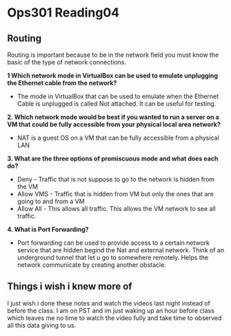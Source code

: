 # Ops301 Reading04
## Routing
Routing is important because to be in the network field you must know the basic of the type of network connections.

**1 Which network mode in VirtualBox can be used to emulate unplugging the Ethernet cable from the network?**
- The mode in VirtualBox that can be used to emulate when the Ethernet Cable is unplugged is called Not attached. It can be useful for testing.

**2. Which network mode would be best if you wanted to run a server on a VM that could be fully accessible from your physical local area network?**
-  NAT is a guest OS on a VM that can be fully accessible from a physical LAN 

**3. What are the three options of promiscuous mode and what does each do?** 
- Deny - Traffic that is not suppose to go to the network is hidden from the VM
- Allow VMS - Traffic that is hidden from VM but only the ones that are going to and from a VM
- Allow All - This allows all traffic. This allows the VM network to see all traffic.

**4. What is Port Forwarding?**
- Port forwarding can be used to provide access to a certain network service that are hidden begind the Nat and external network. Think of an underground tunnel that let u go to somewhere remotely. Helps the network communicate by creating another obstacle.

## Things i wish i knew more of
I just wish i done these notes and watch the videos last night instead of before the class. I am on PST and im just waking up an hour before class which leaves me no time to watch the video fully and take time to observed all this data giving to us. 
